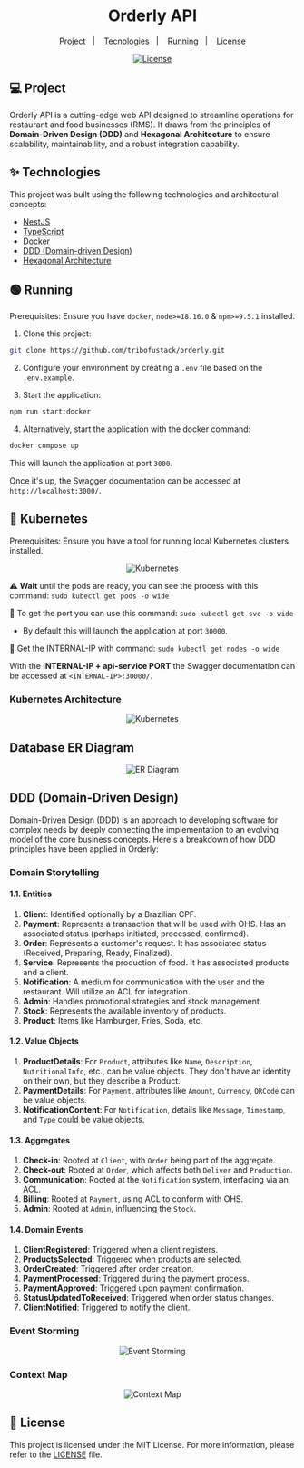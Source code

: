 <h1 align="center">Orderly API</h1>

<p align="center">
  <a href="#-project">Project</a>&nbsp;&nbsp;&nbsp;|&nbsp;&nbsp;&nbsp;
  <a href="#-technologies">Tecnologies</a>&nbsp;&nbsp;&nbsp;|&nbsp;&nbsp;&nbsp;
  <a href="#-running">Running</a>&nbsp;&nbsp;&nbsp;|&nbsp;&nbsp;&nbsp;
  <a href="#-license">License</a>
</p>

<p align="center">
  <a href="#-license">
    <img alt="License" src="https://img.shields.io/static/v1?label=license&message=MIT&color=ed2945&labelColor=000000">
  </a>
</p>

## 💻 Project

Orderly API is a cutting-edge web API designed to streamline operations for restaurant and food businesses (RMS). It draws from the principles of **Domain-Driven Design (DDD)** and **Hexagonal Architecture** to ensure scalability, maintainability, and a robust integration capability.

## ✨ Technologies

This project was built using the following technologies and architectural concepts:

- [NestJS](https://nestjs.com/)
- [TypeScript](https://www.typescriptlang.org/)
- [Docker](https://www.docker.com/)
- [DDD (Domain-driven Design)](https://domainlanguage.com/)
- [Hexagonal Architecture](<https://en.wikipedia.org/wiki/Hexagonal_architecture_(software)>)

## 🟢 Running

Prerequisites: Ensure you have `docker`, `node>=18.16.0` & `npm>=9.5.1` installed.

1. Clone this project:

```sh
git clone https://github.com/tribofustack/orderly.git
```

2. Configure your environment by creating a `.env` file based on the `.env.example`.

3. Start the application:

```sh
npm run start:docker
```

4. Alternatively, start the application with the docker command:

```sh
docker compose up
```

This will launch the application at port `3000`.

Once it's up, the Swagger documentation can be accessed at `http://localhost:3000/`.


## 🔵 Kubernetes

Prerequisites: Ensure you have a tool for running local Kubernetes clusters installed.

<div align="center">
  <img src="./.github/k8s.png" alt="Kubernetes" />
</div>
  
⚠️ **Wait** until the pods are ready, you can see the process with this command: ``` sudo kubectl get pods -o wide ```

📌 To get the port you can use this command: ``` sudo kubectl get svc -o wide ```

  - By default this will launch the application at port `30000`.

📌 Get the INTERNAL-IP with command: ``` sudo kubectl get nodes -o wide ```


With the **INTERNAL-IP + api-service PORT** the Swagger documentation can be accessed at `<INTERNAL-IP>:30000/`.

### Kubernetes Architecture

<div align="center">
  <img src="./.github/k8s-node.png" alt="Kubernetes" />
</div>

## Database ER Diagram

<div align="center">
  <img src="./.github/orderly-er-diagram.png" alt="ER Diagram" />
</div>

## DDD (Domain-Driven Design)

Domain-Driven Design (DDD) is an approach to developing software for complex needs by deeply connecting the implementation to an evolving model of the core business concepts. Here's a breakdown of how DDD principles have been applied in Orderly:

### Domain Storytelling

#### 1.1. Entities

1. **Client**: Identified optionally by a Brazilian CPF.
2. **Payment**: Represents a transaction that will be used with OHS. Has an associated status (perhaps initiated, processed, confirmed).
3. **Order**: Represents a customer's request. It has associated status (Received, Preparing, Ready, Finalized).
4. **Service**: Represents the production of food. It has associated products and a client.
5. **Notification**: A medium for communication with the user and the restaurant. Will utilize an ACL for integration.
6. **Admin**: Handles promotional strategies and stock management.
7. **Stock**: Represents the available inventory of products.
8. **Product**: Items like Hamburger, Fries, Soda, etc.

#### 1.2. Value Objects

1. **ProductDetails**: For `Product`, attributes like `Name`, `Description`, `NutritionalInfo`, etc., can be value objects. They don't have an identity on their own, but they describe a Product.
2. **PaymentDetails**: For `Payment`, attributes like `Amount`, `Currency`, `QRCode` can be value objects.
3. **NotificationContent**: For `Notification`, details like `Message`, `Timestamp`, and `Type` could be value objects.

#### 1.3. Aggregates

1. **Check-in**: Rooted at `Client`, with `Order` being part of the aggregate.
2. **Check-out**: Rooted at `Order`, which affects both `Deliver` and `Production`.
3. **Communication**: Rooted at the `Notification` system, interfacing via an ACL.
4. **Billing**: Rooted at `Payment`, using ACL to conform with OHS.
5. **Admin**: Rooted at `Admin`, influencing the `Stock`.

#### 1.4. Domain Events

1. **ClientRegistered**: Triggered when a client registers.
2. **ProductsSelected**: Triggered when products are selected.
3. **OrderCreated**: Triggered after order creation.
4. **PaymentProcessed**: Triggered during the payment process.
5. **PaymentApproved**: Triggered upon payment confirmation.
6. **StatusUpdatedToReceived**: Triggered when order status changes.
7. **ClientNotified**: Triggered to notify the client.

### Event Storming

<div align="center">
  <img src="./.github/event-storming.png" alt="Event Storming" />
</div>

### Context Map

<div align="center">
  <img src="./.github/context-map.png" alt="Context Map" />
</div>

## 📝 License

This project is licensed under the MIT License. For more information, please refer to the [LICENSE](LICENSE.md) file.
